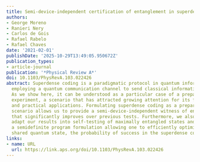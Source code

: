 ```yaml
---
title: Semi-device-independent certification of entanglement in superdense coding
authors:
- George Moreno
- Ranieri Nery
- Carlos de Gois
- Rafael Rabelo
- Rafael Chaves
date: '2021-02-01'
publishDate: '2025-10-29T13:49:05.950672Z'
publication_types:
- article-journal
publication: '*Physical Review A*'
doi: 10.1103/PhysRevA.103.022426
abstract: Superdense coding is a paradigmatic protocol in quantum information science,
  employing a quantum communication channel to send classical information more efficiently.
  As we show here, it can be understood as a particular case of a prepare and measure
  experiment, a scenario that has attracted growing attention for its fundamental
  and practical applications. Formulating superdense coding as a prepare and measure
  scenario allows us to provide a semi-device-independent witness of entanglement
  that significantly improves over previous tests. Furthermore, we also show how to
  adapt our results into self-testing of maximally entangled states and also provide
  a semidefinite program formulation allowing one to efficiently optimize, for any
  shared quantum state, the probability of success in the superdense coding protocol.
links:
- name: URL
  url: https://link.aps.org/doi/10.1103/PhysRevA.103.022426
---
```

